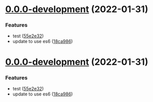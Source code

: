 # [0.0.0-development](https://github.com/QuinnLee/lerna-sandbox/compare/v0.1.2...v0.0.0-development) (2022-01-31)


### Features

* test ([55e2e32](https://github.com/QuinnLee/lerna-sandbox/commit/55e2e328445fc06d1e900773653e71cbcd4a1f85))
* update to use es6 ([18ca986](https://github.com/QuinnLee/lerna-sandbox/commit/18ca986b0fc8bf52c22b2c4a42c21c9fec3fb06b))



# [0.0.0-development](https://github.com/QuinnLee/lerna-sandbox/compare/v0.1.2...v0.0.0-development) (2022-01-31)


### Features

* test ([55e2e32](https://github.com/QuinnLee/lerna-sandbox/commit/55e2e328445fc06d1e900773653e71cbcd4a1f85))
* update to use es6 ([18ca986](https://github.com/QuinnLee/lerna-sandbox/commit/18ca986b0fc8bf52c22b2c4a42c21c9fec3fb06b))



